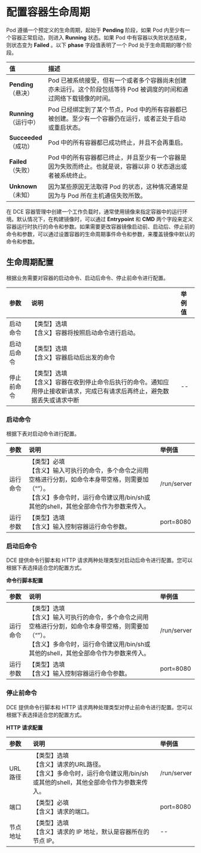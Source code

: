 # 配置容器生命周期

Pod 遵循一个预定义的生命周期，起始于 __Pending__ 阶段，如果 Pod 内至少有一个容器正常启动，则进入 __Running__ 状态。如果 Pod 中有容器以失败状态结束，则状态变为 __Failed__ 。以下 __phase__ 字段值表明了一个 Pod 处于生命周期的哪个阶段。

值 | 描述
:-----|:-----------
 __Pending__ <br />（悬决）| Pod 已被系统接受，但有一个或者多个容器尚未创建亦未运行。这个阶段包括等待 Pod 被调度的时间和通过网络下载镜像的时间。 
 __Running__ <br />（运行中） | Pod 已经绑定到了某个节点，Pod 中的所有容器都已被创建。至少有一个容器仍在运行，或者正处于启动或重启状态。 
 __Succeeded__ <br />（成功） | Pod 中的所有容器都已成功终止，并且不会再重启。
 __Failed__ <br />（失败） | Pod 中的所有容器都已终止，并且至少有一个容器是因为失败而终止。也就是说，容器以非 0 状态退出或者被系统终止。 
 __Unknown__ <br />（未知） | 因为某些原因无法取得 Pod 的状态，这种情况通常是因为与 Pod 所在主机通信失败所致。 

在 DCE 容器管理中创建一个工作负载时，通常使用镜像来指定容器中的运行环境。默认情况下，在构建镜像时，可以通过 __Entrypoint__ 和 __CMD__ 两个字段来定义容器运行时执行的命令和参数。如果需要更改容器镜像启动前、启动后、停止前的命令和参数，可以通过设置容器的生命周期事件命令和参数，来覆盖镜像中默认的命令和参数。

## 生命周期配置

根据业务需要对容器的启动命令、启动后命令、停止前命令进行配置。

| 参数      | 说明                                                         | 举例值                                            |
| :-------- | :----------------------------------------------------------- | :------------------------------------------------ |
| 启动命令 | 【类型】选填<br />【含义】容器将按照启动命令进行启动。 |                                     |
| 启动后命令 | 【类型】选填<br />【含义】容器启动后出发的命令<br /> |                                      |
| 停止前命令 | 【类型】选填<br />【含义】容器在收到停止命令后执行的命令。通知应用停止接收新请求，完成已有请求后再终止，避免数据丢失或请求中断 |    --                           |

### 启动命令

根据下表对启动命令进行配置。

| 参数     | 说明                                                         | 举例值      |
| :------- | :----------------------------------------------------------- | :---------- |
| 运行命令 | 【类型】必填<br />【含义】输入可执行的命令，多个命令之间用空格进行分割，如命令本身带空格，则需要加（“”）。<br />【含义】多命令时，运行命令建议用/bin/sh或其他的shell，其他全部命令作为参数来传入。 | /run/server |
| 运行参数 | 【类型】选填<br />【含义】输入控制容器运行命令参数。<br />   | port=8080   |

### 启动后命令

DCE 提供命令行脚本和 HTTP 请求两种处理类型对启动后命令进行配置。您可以根据下表选择适合您的配置方式。

**命令行脚本配置**

| 参数     | 说明                                                         | 举例值      |
| :------- | :----------------------------------------------------------- | :---------- |
| 运行命令 | 【类型】选填<br />【含义】输入可执行的命令，多个命令之间用空格进行分割，如命令本身带空格，则需要加（“”）。<br />【含义】多命令时，运行命令建议用/bin/sh或其他的shell，其他全部命令作为参数来传入。 | /run/server |
| 运行参数 | 【类型】选填<br />【含义】输入控制容器运行命令参数。<br />   | port=8080   |

### 停止前命令

DCE 提供命令行脚本和 HTTP 请求两种处理类型对停止前命令进行配置。您可以根据下表选择适合您的配置方式。

**HTTP 请求配置**

| 参数     | 说明                                                         | 举例值      |
| :------- | :----------------------------------------------------------- | :---------- |
| URL 路径 | 【类型】选填<br />【含义】请求的URL路径。<br />【含义】多命令时，运行命令建议用/bin/sh或其他的shell，其他全部命令作为参数来传入。 | /run/server |
| 端口     | 【类型】必填<br />【含义】请求的端口。<br />                 | port=8080   |
| 节点地址 | 【类型】选填<br />【含义】请求的 IP 地址，默认是容器所在的节点 IP。<br /> | --            |
